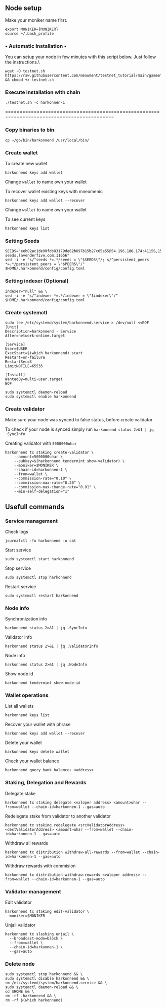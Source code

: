 ## Node setup
Make your moniker name first.
```
export MONIKER={MONIKER}
source ~/.bash_profile
```
### • Automatic Installation •
You can setup your node in few minutes with this script below. Just follow the instructions.\
```
wget -O testnet.sh https://raw.githubusercontent.com/meowment/testnet_tutorial/main/gameofalliance/testnet.sh && chmod +x testnet.sh
```

### Execute installation with chain
```
./testnet.sh -c harkonnen-1
```
============================================================================================
### Copy binaries to bin
```
cp ~/go/bin/harkonnend /usr/local/bin/
```

### Create wallet
To create new wallet
```
harkonnend keys add wallet
```
Change `wallet` to name own your wallet

To recover wallet existing keys with mneomenic 
```
harkonnend keys add wallet --recover
```
Change `wallet` to name own your wallet

To see current keys 
```
harkonnend keys list
```

### Setting Seeds
```
SEEDS="eeb02ac1de00fdb83179de62b897b15b27c65a55@54.196.186.174:41156,15e474a5163a3e63d4030c14e6e42cfd6e4d5afc@35.168.16.221:41156,1772a7a48530cc8adc447fdb7b720c064411667b@goa-seeds.lavenderfive.com:11656" 
sed -i -e "s/^seeds *=.*/seeds = \"$SEEDS\"/; s/^persistent_peers *=.*/persistent_peers = \"$PEERS\"/" $HOME/.harkonnend/config/config.toml
```

### Setting indexer (Optional)
```
indexer="null" && \
sed -i -e "s/^indexer *=.*/indexer = \"$indexer\"/" $HOME/.harkonnend/config/config.toml
```

### Create systemctl
```
sudo tee /etc/systemd/system/harkonnend.service > /dev/null <<EOF
[Unit]
Description=harkonnend - Service
After=network-online.target

[Service]
User=$USER
ExecStart=$(which harkonnend) start
Restart=on-failure
RestartSec=3
LimitNOFILE=65535

[Install]
WantedBy=multi-user.target
EOF
```
```
sudo systemctl daemon-reload
sudo systemctl enable harkonnend
```
### Create validator
Make sure your node was synced to false status, before create validator

To check if your node is synced simply run
`harkonnend status 2>&1 | jq .SyncInfo`

Creating validator with `5000000uhar`

```
harkonnend tx staking create-validator \
    --amount=5000000uhar \
    --pubkey=$(harkonnend tendermint show-validator) \
    --moniker=$MONIKER \
    --chain-id=harkonnen-1 \
    --from=wallet \
    --commission-rate="0.10" \
    --commission-max-rate="0.20" \
    --commission-max-change-rate="0.01" \
    --min-self-delegation="1"
```

## Usefull commands
### Service management
Check logs
```
journalctl -fu harkonnend -o cat
```

Start service
```
sudo systemctl start harkonnend
```

Stop service
```
sudo systemctl stop harkonnend
```

Restart service
```
sudo systemctl restart harkonnend
```

### Node info
Synchronization info
```
harkonnend status 2>&1 | jq .SyncInfo
```

Validator info
```
harkonnend status 2>&1 | jq .ValidatorInfo
```

Node info
```
harkonnend status 2>&1 | jq .NodeInfo
```

Show node id
```
harkonnend tendermint show-node-id
```

### Wallet operations
List all wallets
```
harkonnend keys list
```

Recover your wallet with phrase
```
harkonnend keys add wallet --recover
```

Delete your wallet
```
harkonnend keys delete wallet
```

Check your wallet balance
```
harkonnend query bank balances <address>
```

### Staking, Delegation and Rewards
Delegate stake
```
harkonnend tx staking delegate <valoper address> <amount>uhar --from=wallet --chain-id=harkonnen-1 --gas=auto
```

Redelegate stake from validator to another validator
```
harkonnend tx staking redelegate <srcValidatorAddress> <destValidatorAddress> <amount>uhar --from=wallet --chain-id=harkonnen-1 --gas=auto
```

Withdraw all rewards
```
harkonnend tx distribution withdraw-all-rewards --from=wallet --chain-id=harkonnen-1 --gas=auto
```

Withdraw rewards with commision
```
harkonnend tx distribution withdraw-rewards <valoper address> --from=wallet --chain-id=harkonnen-1 --gas=auto
```

### Validator management
Edit validator
```
harkonnend tx staking edit-validator \
--moniker=$MONIKER 
```
Unjail validator
```
harkonnend tx slashing unjail \
  --broadcast-mode=block \
  --from=wallet \
  --chain-id=harkonnen-1 \
  --gas=auto
```

### Delete node
```
sudo systemctl stop harkonnend && \
sudo systemctl disable harkonnend && \
rm /etc/systemd/system/harkonnend.service && \
sudo systemctl daemon-reload && \
cd $HOME && \
rm -rf .harkonnend && \
rm -rf $(which harkonnend)
```
